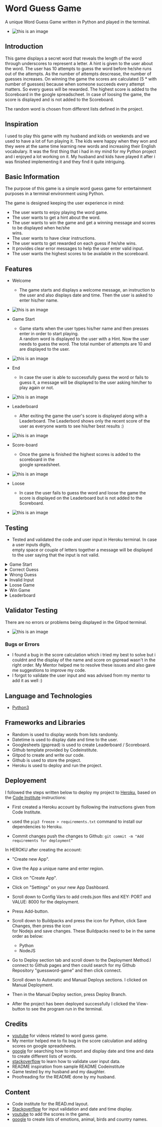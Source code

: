 # Word Guess Game
A unique Word Guess Game written in Python and played in the terminal.

- ![this is an image](./assets/images/game-display.png)

## Introduction
This game displays a secret word that reveals the length of the word through underscores to represent a letter. A hint is given to the user about the word. The user has 10 attempts to guess the word before he/she runs out of the attempts. As the number of attempts descrease, the number of guesses increases. On winning the game the scores are calculated (5 * with number of guesses) because when someone succeeds every attempt matters. So every guess will be rewarded. The highest score is added to the Scoreboard in the google spreadscheet. In case of loosing the game, the score is displayed and is not added to the Scoreboard.

The random word is chosen from different lists defined in the project.

## Inspiration

I used to play this game with my husband and kids on weekends and we used to have a lot of fun playing it. The kids were happy when they won and they were at the same time learning new words and increasing their English vocabulary. It was the first thing that i had in my mind for my Python project and i enjoyed a lot working on it. My husband and kids have played it after i was finished implementing it and they find it quite intriguing.

## Basic Information
The purpose of this game is a simple word guess game for entertainment purposes in a terminal environment using Python.

The game is designed keeping the user experience in mind:

- The user wants to enjoy playing the word game.
- The user wants to get a hint about the word.
- The user wants to win the game and get a winning message and scores to be displayed when he/she   
  wins.
- The user wants to have clear instructions.
- The user wants to get rewarded on each guess if he/she wins.
- It provides clear error messages to help the user enter valid input.
- The user wants the highest scores to be available in the scoreboard.

## Features
- Welcome 
  - The game starts and displays a welcome message, an instruction to the user and also displays 
    date and time. Then the user is asked to enter his/her name.

- ![this is an image](./assets/images/game-start.png)

- Game Start
  - Game starts when the user types his/her name and then presses enter in order to start playing.  
    A random word is displayed to the user with a Hint. Now the user needs to guess the word. The total number of attempts are 10 and are displayed to the user.  

- ![this is an image](./assets/images/play-game.png)

- End
  - In case the user is able to successfully guess the word or fails to guess it, a message will be 
    displayed to the user asking him/her to play again or not.

- ![this is an image](./assets/images/end-game.png)

- Leaderboard
  - After exiting the game the user's score is displayed along with a Leaderboard.
    The Leaderbord shows only the recent score of the user as everyone wants to see his/her best results :)

- ![this is an image](./assets/images/leader-board.png)

- Score-board
  - Once the game is finished the highest scores is added to the scoreboard in the           
    google spreadsheet. 

- ![this is an image](./assets/images/gspread-scoreboard.png)

- Loose
  - In case the user fails to guess the word and loose the game the score is displayed on the 
    Leaderboard but is not added to the Scoreboard.

- ![this is an image](./assets/images/score-loose.png)

## Testing

- Tested and validated the code and user input in Heroku terminal. In case a user inputs digits,  
empty space or couple of letters together a message will be displayed to the user saying that the input is not valid.

<details>

- The Guess Word game displays to the player in the the terminal. Player needs to input his/her name, then press enter in order to start the game. A hint about the word and total number of attempts always displays to the player..  
<summary>Game Start</summary>
<img src="./assets/images/game-img.jpg" ><br>
</details> 

<details>

- Whenever the player inputs a correct guess the letter displays on the right place in the word, a success message and remaining number of attempts also displays to the player. 
<summary>Correct Guess</summary>
<img src="./assets/images/correct-guess.jpg" ><br>
</details> 

<details>

- When the player inputs a wrong guess, a warning message and remaining number of attempts displays to the player. On each wrong guess player looses 1 remaining number of attempts.  
<summary>Wrong Guess</summary>
<img src="./assets/images/wrong-guess.jpg" ><br>
</details>

<details>

- When the player enters invalid inputs such as numbers, spacial characters, empty input, space or multiple letters, a warning message regarding invalid input displays to the player. There is no deduction of attempts on invalid inputs.
<summary>Invalid Input</summary> <br><br>

  - Number Input
  <img src="./assets/images/wrong-input-num.jpg" ><br><br>
  
  - Special Characters Input
  <img src="./assets/images/special-char-input.jpg" ><br><br>

  - Space Input
  <img src="./assets/images/space-input.jpg" ><br><br>

  - Repeating Input
  <img src="./assets/images/repeat-img.png" ><br><br>

  - Multiple Letters Input
  <img src="./assets/images/multiple-letters.jpg" ><br><br>

  - Empty Input
  <img src="./assets/images/empty-input.jpg" ><br>
</details>

<details>

- If player fails to guess the word a related message displays to the user along with the WORD. Then the player is asked if he/she wants to continue to play or end the game. If player choose "Y" then the game restarts, if the player chooses "N" then the game ends and displays the leaderboard to the player.  
<summary>Loose Game</summary>
<img src="./assets/images/game-loose.jpg" ><br>
</details> 

<details>

- When player successfully guess the word a related message displays to the user as well as the WORD. Then the player is asked if he/she wants to continue to play or end the game. If player choose "Y" then the game restarts, if the player chooses "N" then the game ends and displays the leaderboard to the player.  
<summary>Win Game</summary>
<img src="./assets/images/game-win.jpg" ><br>
</details> 

<details>

- On winning or loosing the game, player is asked if he/she wants to continue to play or end the game. If player choose "Y" then the game restarts, if the player chooses "N" then the game ends and displays the leaderboard to the player. Always the best scores displays on the Leaderboard. 
<summary>Leaderboard</summary>
<img src="./assets/images/leader-board.jpg" ><br>
</details>



## Validator Testing

There are no errors or problems being displayed in the Gitpod terminal.

- ![this is an image](./assets/images/validation-screenshot.png)

### Bugs or Errors

- I found a bug in the score calculation which i tried my best to solve but i couldnt and the 
  display of the name and score on gspread wasn't in the right order. My Mentor helped me to resolve these issues and also gave me suggestions to improve my code. 
- I forgot to validate the user input and was advised from my mentor to add it as well :) 

## Language and Technologies

- [Python3](https://python.org)

## Frameworks and Libraries
- Random is used to display words from lists randomly.
- Datetime is used to display date and time to the user.
- Googlesheets (gspread) is used to create Leaderboard / Scoreboard.
- Github template provided by Codeinstitute.
- Gitpod to create and write our code.
- Github is used to store the project.
- Heroku is used to deploy and run the project.

## Deployement

I followed the steps written below to deploy my project to [Heroku](https://heroku.com/), based on the [Code Institute](https://codeinstitute.net/) instructions:

- First created a Heroku account by flollowing the instructions given from Code Institute.

- used the `pip3 freeze > requirements.txt` command to install our dependencies to Heroku.
- Commit changes push the changes to Github:
  `git commit -m "Add requirements for deployment”`

In HEROKU after creating the account:

- "Create new App".

- Give the App a unique name and enter region.

- Click on "Create App".

- Click on "Settings" on your new App Dashboard.

- Scroll down to Config Vars to add creds.json files and KEY: PORT and VALUE: 8000 for the 
  deployment.

- Press Add-button.

- Scroll down to Buildpacks and press the icon for Python, click Save Changes, then press the icon  
  for Nodejs and save changes. These Buildpacks need to be in the same order as below:

  -  Python 
  -  NodeJS

- Go to Deploy section tab and scroll down to the Deployment Method.I connect to Github pages and 
  then could search for my Github Repository "guessword-game" and then click connect.

- Scroll down to Automatic and Manual Deploys sections. I clicked on Manual Deployment.

- Then in the Manual Deploy section, press Deploy Branch.

- After the project has been deployed successfully I clicked the View-button to see the program run 
  in the terminal.


## Credits

- [youtube](https://youtube.com/) for videos related to word guess game.
- My mentor helped me to fix bug in the score calculation and adding scores on google 
  spreadsheets.
- [google](https://google.com/) for searching how to import and display date and time
  and data to create different lists of words. 
- [stackoverflow](https://stackoverflow.com/) to learn how to validate user input data.
- README inspiration from sample README Codeinstitute
- Game tested by my husband and my daughter.
- Proofreading for the README done by my husband.

## Content

- Code institute for the READ.md layout.
- [Stackoverflow](https://stackoverflow.com/) for input validation and date and time display.
- [youtube](https://youtube.com/) to add the scores in the game.
- [google](https://google.com/) to create lists of emotions, animal, birds and country names.

